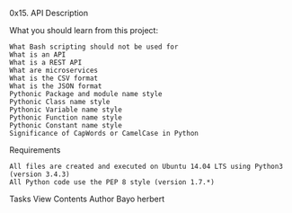 0x15. API
Description

What you should learn from this project:

    What Bash scripting should not be used for
    What is an API
    What is a REST API
    What are microservices
    What is the CSV format
    What is the JSON format
    Pythonic Package and module name style
    Pythonic Class name style
    Pythonic Variable name style
    Pythonic Function name style
    Pythonic Constant name style
    Significance of CapWords or CamelCase in Python

Requirements

    All files are created and executed on Ubuntu 14.04 LTS using Python3 (version 3.4.3)
    All Python code use the PEP 8 style (version 1.7.*)

Tasks
View Contents
Author Bayo herbert
